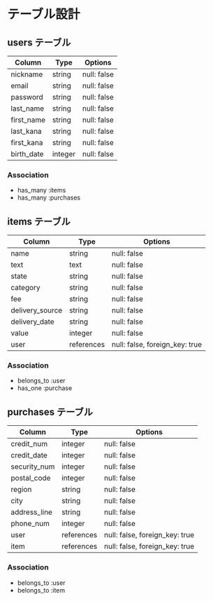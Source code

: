 # テーブル設計

## users テーブル

| Column     | Type    | Options     |
| ---------- | ------  | ----------- |
| nickname   | string  | null: false |
| email      | string  | null: false |
| password   | string  | null: false |
| last_name  | string  | null: false |
| first_name | string  | null: false |
| last_kana  | string  | null: false |
| first_kana | string  | null: false |
| birth_date | integer | null: false |

### Association

- has_many :items
- has_many :purchases

## items テーブル

| Column          | Type       | Options                        |
| --------------- | ---------- | ------------------------------ |
| name            | string     | null: false                    |
| text            | text       | null: false                    |
| state           | string     | null: false                    |
| category        | string     | null: false                    |
| fee             | string     | null: false                    |
| delivery_source | string     | null: false                    |
| delivery_date   | string     | null: false                    |
| value           | integer    | null: false                    |
| user            | references | null: false, foreign_key: true |

### Association

- belongs_to :user
- has_one :purchase

## purchases テーブル

| Column       | Type       | Options                        |
| ------------ | ---------- | ------------------------------ |
| credit_num   | integer    | null: false                    |
| credit_date  | integer    | null: false                    |
| security_num | integer    | null: false                    |
| postal_code  | integer    | null: false                    |
| region       | string     | null: false                    |
| city         | string     | null: false                    |
| address_line | string     | null: false                    |
| phone_num    | integer    | null: false                    |
| user         | references | null: false, foreign_key: true |
| item         | references | null: false, foreign_key: true |

### Association

- belongs_to :user
- belongs_to :item